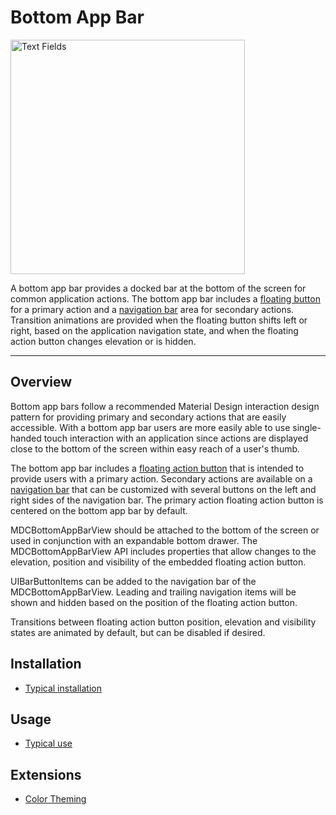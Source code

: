 # Bottom App Bar

<div class="article__asset article__asset--screenshot">
  <img src="docs/assets/bottomappbar.png" alt="Text Fields" width="375">
</div>

A bottom app bar provides a docked bar at the bottom of the screen for common application actions. The bottom app bar includes a <a href="https://material.io/components/ios/catalog/buttons/api-docs/Classes/MDCFloatingButton.html">floating button</a> for a primary action and a <a href="https://material.io/components/ios/catalog/flexible-headers/navigation-bars/">navigation bar</a> area for secondary actions. Transition animations are provided when the floating button shifts left or right, based on the application navigation state, and when the floating action button changes elevation or is hidden.

<!-- design-and-api -->

<!-- toc -->

- - -

## Overview

Bottom app bars follow a recommended Material Design interaction design pattern for providing primary and secondary actions that are easily accessible. With a bottom app bar users are more easily able to use single-handed touch interaction with an application since actions are displayed close to the bottom of the screen within easy reach of a user's thumb.

The bottom app bar includes a <a href="https://material.io/components/ios/catalog/buttons/api-docs/Classes/MDCFloatingButton.html">floating action button</a> that is intended to provide users with a primary action. Secondary actions are available on a <a href="https://material.io/components/ios/catalog/flexible-headers/navigation-bars/">navigation bar</a> that can be customized with several buttons on the left and right sides of the navigation bar. The primary action floating action button is centered on the bottom app bar by default.

MDCBottomAppBarView should be attached to the bottom of the screen or used in conjunction with an expandable bottom drawer. The MDCBottomAppBarView API includes properties that allow changes to the elevation, position and visibility of the embedded floating action button.

UIBarButtonItems can be added to the navigation bar of the MDCBottomAppBarView. Leading and trailing navigation items will be shown and hidden based on the position of the floating action button.

Transitions between floating action button position, elevation and visibility states are animated by default, but can be disabled if desired.

## Installation

- [Typical installation](../../../docs/component-installation.md)

## Usage

- [Typical use](typical-use.md)

## Extensions

- [Color Theming](color-theming.md)
